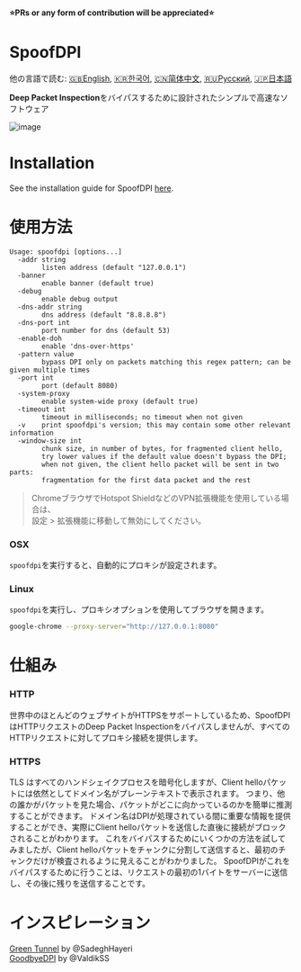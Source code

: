 **⭐PRs or any form of contribution will be appreciated⭐**

# SpoofDPI

他の言語で読む: [🇬🇧English](https://github.com/xvzc/SpoofDPI), [🇰🇷한국어](https://github.com/xvzc/SpoofDPI/blob/main/_docs/README_ko.md), [🇨🇳简体中文](https://github.com/xvzc/SpoofDPI/blob/main/_docs/README_zh-cn.md), [🇷🇺Русский](https://github.com/xvzc/SpoofDPI/blob/main/_docs/README_ru.md), [🇯🇵日本語](https://github.com/xvzc/SpoofDPI/blob/main/_docs/README_ja.md)

**Deep Packet Inspection**をバイパスするために設計されたシンプルで高速なソフトウェア  
  
![image](https://user-images.githubusercontent.com/45588457/148035986-8b0076cc-fefb-48a1-9939-a8d9ab1d6322.png)

# Installation
See the installation guide for SpoofDPI [here](https://github.com/xvzc/SpoofDPI/blob/main/_docs/INSTALL.md).

# 使用方法
```
Usage: spoofdpi [options...]
  -addr string
        listen address (default "127.0.0.1")
  -banner
        enable banner (default true)
  -debug
        enable debug output
  -dns-addr string
        dns address (default "8.8.8.8")
  -dns-port int
        port number for dns (default 53)
  -enable-doh
        enable 'dns-over-https'
  -pattern value
        bypass DPI only on packets matching this regex pattern; can be given multiple times
  -port int
        port (default 8080)
  -system-proxy
        enable system-wide proxy (default true)
  -timeout int
        timeout in milliseconds; no timeout when not given
  -v    print spoofdpi's version; this may contain some other relevant information
  -window-size int
        chunk size, in number of bytes, for fragmented client hello,
        try lower values if the default value doesn't bypass the DPI;
        when not given, the client hello packet will be sent in two parts:
        fragmentation for the first data packet and the rest
```
> ChromeブラウザでHotspot ShieldなどのVPN拡張機能を使用している場合は、  
  設定 > 拡張機能に移動して無効にしてください。

### OSX
`spoofdpi`を実行すると、自動的にプロキシが設定されます。

### Linux
`spoofdpi`を実行し、プロキシオプションを使用してブラウザを開きます。  
```bash
google-chrome --proxy-server="http://127.0.0.1:8080"
```

# 仕組み
### HTTP
世界中のほとんどのウェブサイトがHTTPSをサポートしているため、SpoofDPIはHTTPリクエストのDeep Packet Inspectionをバイパスしませんが、すべてのHTTPリクエストに対してプロキシ接続を提供します。

### HTTPS
TLS はすべてのハンドシェイクプロセスを暗号化しますが、Client helloパケットには依然としてドメイン名がプレーンテキストで表示されます。 
つまり、他の誰かがパケットを見た場合、パケットがどこに向かっているのかを簡単に推測することができます。 
ドメイン名はDPIが処理されている間に重要な情報を提供することができ、実際にClient helloパケットを送信した直後に接続がブロックされることがわかります。
これをバイパスするためにいくつかの方法を試してみましたが、Client helloパケットをチャンクに分割して送信すると、最初のチャンクだけが検査されるように見えることがわかりました。 
SpoofDPIがこれをバイパスするために行うことは、リクエストの最初の1バイトをサーバーに送信し、その後に残りを送信することです。

# インスピレーション
[Green Tunnel](https://github.com/SadeghHayeri/GreenTunnel) by @SadeghHayeri  
[GoodbyeDPI](https://github.com/ValdikSS/GoodbyeDPI) by @ValdikSS
